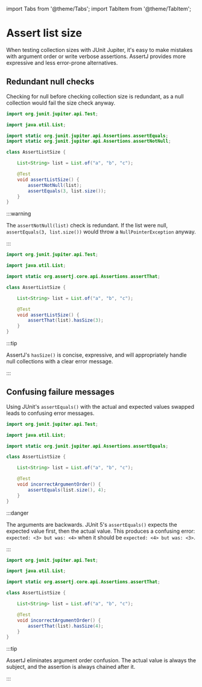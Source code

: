import Tabs from '@theme/Tabs';
import TabItem from '@theme/TabItem';

# Assert list size

When testing collection sizes with JUnit Jupiter, it's easy to make mistakes with argument order or write verbose assertions.
AssertJ provides more expressive and less error-prone alternatives.

## Redundant null checks

Checking for null before checking collection size is redundant, as a null collection would fail the size check anyway.

<Tabs>
<TabItem value="before" label="Before">

```java title="AssertListSize.java"
import org.junit.jupiter.api.Test;

import java.util.List;

import static org.junit.jupiter.api.Assertions.assertEquals;
import static org.junit.jupiter.api.Assertions.assertNotNull;

class AssertListSize {

    List<String> list = List.of("a", "b", "c");

    @Test
    void assertListSize() {
        assertNotNull(list);
        assertEquals(3, list.size());
    }
}
```

:::warning

The `assertNotNull(list)` check is redundant. If the list were null, `assertEquals(3, list.size())` would throw a `NullPointerException` anyway.

:::

</TabItem>
<TabItem value="after" label="After">

```java title="AssertListSize.java"
import org.junit.jupiter.api.Test;

import java.util.List;

import static org.assertj.core.api.Assertions.assertThat;

class AssertListSize {

    List<String> list = List.of("a", "b", "c");

    @Test
    void assertListSize() {
        assertThat(list).hasSize(3);
    }
}
```

:::tip

AssertJ's `hasSize()` is concise, expressive, and will appropriately handle null collections with a clear error message.

:::

</TabItem>
</Tabs>

## Confusing failure messages

Using JUnit's `assertEquals()` with the actual and expected values swapped leads to confusing error messages.

<Tabs>
<TabItem value="before" label="Before">

```java title="AssertListSize.java"
import org.junit.jupiter.api.Test;

import java.util.List;

import static org.junit.jupiter.api.Assertions.assertEquals;

class AssertListSize {

    List<String> list = List.of("a", "b", "c");

    @Test
    void incorrectArgumentOrder() {
        assertEquals(list.size(), 4);
    }
}
```

:::danger

The arguments are backwards. JUnit 5's `assertEquals()` expects the expected value first, then the actual value.
This produces a confusing error: `expected: <3> but was: <4>` when it should be `expected: <4> but was: <3>`.

:::

</TabItem>
<TabItem value="after" label="After">

```java title="AssertListSize.java"
import org.junit.jupiter.api.Test;

import java.util.List;

import static org.assertj.core.api.Assertions.assertThat;

class AssertListSize {

    List<String> list = List.of("a", "b", "c");

    @Test
    void incorrectArgumentOrder() {
        assertThat(list).hasSize(4);
    }
}
```

:::tip

AssertJ eliminates argument order confusion. The actual value is always the subject, and the assertion is always chained after it.

:::

</TabItem>
</Tabs>
